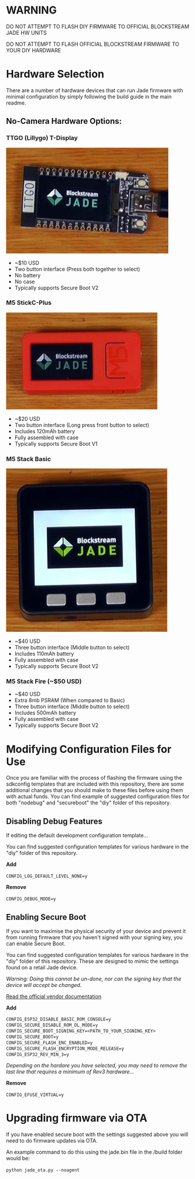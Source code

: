 # WARNING
DO NOT ATTEMPT TO FLASH DIY FIRMWARE TO OFFICIAL BLOCKSTREAM JADE HW UNITS

DO NOT ATTEMPT TO FLASH OFFICIAL BLOCKSTREAM FIRMWARE TO YOUR DIY HARDWARE

# Hardware Selection
There are a number of hardware devices that can run Jade firmware with minimal configuration by simply following the build guide in the main readme.

## No-Camera Hardware Options:

### TTGO (Lillygo) T-Display
![](img/ttgo-tdisplay.jpg)
* ~$10 USD
* Two button interface (Press both together to select)
* No battery
* No case
* Typically supports Secure Boot V2

### M5 StickC-Plus
![](img/M5StickCPlus.jpg)
* ~$20 USD
* Two button interface (Long press front button to select)
* Includes 120mAh battery
* Fully assembled with case
* Typically supports Secure Boot V1

### M5 Stack Basic
![](img/M5Stack-Basic.jpg)
* ~$40 USD
* Three button interface (Middle button to select)
* Includes 110mAh battery
* Fully assembled with case
* Typically supports Secure Boot V2
### M5 Stack Fire (~$50 USD)
* ~$40 USD
* Extra 8mb PSRAM (When compared to Basic)
* Three button interface (Middle button to select)
* Includes 500mAh battery
* Fully assembled with case
* Typically supports Secure Boot V2

# Modifying Configuration Files for Use
Once you are familiar with the process of flashing the firmware using the sdkconfig templates that are included with this repository, there are some additional changes that you should make to these files before using them with actual funds. You can find example of suggested configuration files for both "nodebug" and "secureboot" the "diy" folder of this repository.

## Disabling Debug Features
If editing the default development configuration template...

You can find suggested configuration templates for various hardware in the "diy" folder of this repository.

**Add**

`CONFIG_LOG_DEFAULT_LEVEL_NONE=y` 

**Remove** 

`CONFIG_DEBUG_MODE=y` 

## Enabling Secure Boot  
If you want to maximise the physical security of your device and prevent it from running firmware that you haven't signed with your signing key, you can enable Secure Boot.

You can find suggested configuration templates for various hardware in the "diy" folder of this repository. These are designed to mimic the settings found on a retail Jade device.

_Warning: Doing this cannot be un-done, nor can the signing key that the device will accept be changed._

[Read the official vendor documentation](https://docs.espressif.com/projects/esp-idf/en/latest/esp32/security/secure-boot-v2.html)

**Add**

    CONFIG_ESP32_DISABLE_BASIC_ROM_CONSOLE=y 
    CONFIG_SECURE_DISABLE_ROM_DL_MODE=y 
    CONFIG_SECURE_BOOT_SIGNING_KEY=<PATH_TO_YOUR_SIGNING_KEY>
    CONFIG_SECURE_BOOT=y
    CONFIG_SECURE_FLASH_ENC_ENABLED=y
    CONFIG_SECURE_FLASH_ENCRYPTION_MODE_RELEASE=y
    CONFIG_ESP32_REV_MIN_3=y

_Depending on the hardare you have selected, you may need to remove the last line that requires a minimum of Rev3 hardware..._

**Remove**

`CONFIG_EFUSE_VIRTUAL=y`

# Upgrading firmware via OTA
If you have enabled secure boot with the settings suggested above you will need to do firmware updates via OTA.

An example command to do this using the jade.bin file in the /build folder would be:

`python jade_ota.py --noagent`
